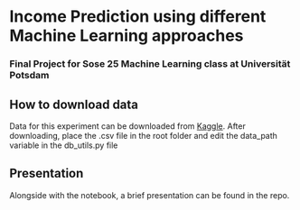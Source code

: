 # Income Prediction using different Machine Learning approaches

### Final Project for Sose 25 Machine Learning class at Universität Potsdam


## How to download data
Data for this experiment can be downloaded from [Kaggle](https://www.kaggle.com/datasets/lodetomasi1995/income-classification). After downloading, place the .csv file in the root folder and edit the data_path variable in the db_utils.py file

## Presentation

Alongside with the notebook, a brief presentation can be found in the repo.

